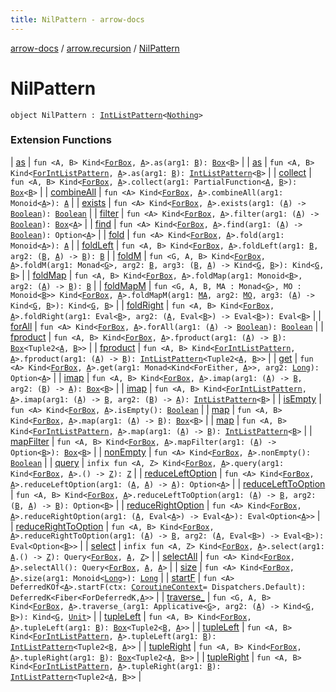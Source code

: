 ```yaml
---
title: NilPattern - arrow-docs
---
```


[arrow-docs](../index.html) / [arrow.recursion](index.html) / [NilPattern](./-nil-pattern.html)

# NilPattern

`object NilPattern : `[`IntListPattern`](-int-list-pattern.html)`<`[`Nothing`](https://kotlinlang.org/api/latest/jvm/stdlib/kotlin/-nothing/index.html)`>`

### Extension Functions

| [as](../arrow.aql.box.functor/arrow.-kind/as.html) | `fun <A, B> Kind<`[`ForBox`](../arrow.aql/-for-box.html)`, `[`A`](../arrow.aql.box.functor/arrow.-kind/as.html#A)`>.as(arg1: `[`B`](../arrow.aql.box.functor/arrow.-kind/as.html#B)`): `[`Box`](../arrow.aql/-box/index.html)`<`[`B`](../arrow.aql.box.functor/arrow.-kind/as.html#B)`>` |
| [as](arrow.-kind/as.html) | `fun <A, B> Kind<`[`ForIntListPattern`](-for-int-list-pattern.html)`, `[`A`](arrow.-kind/as.html#A)`>.as(arg1: `[`B`](arrow.-kind/as.html#B)`): `[`IntListPattern`](-int-list-pattern.html)`<`[`B`](arrow.-kind/as.html#B)`>` |
| [collect](../arrow.aql.box.functor-filter/arrow.-kind/collect.html) | `fun <A, B> Kind<`[`ForBox`](../arrow.aql/-for-box.html)`, `[`A`](../arrow.aql.box.functor-filter/arrow.-kind/collect.html#A)`>.collect(arg1: PartialFunction<`[`A`](../arrow.aql.box.functor-filter/arrow.-kind/collect.html#A)`, `[`B`](../arrow.aql.box.functor-filter/arrow.-kind/collect.html#B)`>): `[`Box`](../arrow.aql/-box/index.html)`<`[`B`](../arrow.aql.box.functor-filter/arrow.-kind/collect.html#B)`>` |
| [combineAll](../arrow.aql.box.foldable/arrow.-kind/combine-all.html) | `fun <A> Kind<`[`ForBox`](../arrow.aql/-for-box.html)`, `[`A`](../arrow.aql.box.foldable/arrow.-kind/combine-all.html#A)`>.combineAll(arg1: Monoid<`[`A`](../arrow.aql.box.foldable/arrow.-kind/combine-all.html#A)`>): `[`A`](../arrow.aql.box.foldable/arrow.-kind/combine-all.html#A) |
| [exists](../arrow.aql.box.foldable/arrow.-kind/exists.html) | `fun <A> Kind<`[`ForBox`](../arrow.aql/-for-box.html)`, `[`A`](../arrow.aql.box.foldable/arrow.-kind/exists.html#A)`>.exists(arg1: (`[`A`](../arrow.aql.box.foldable/arrow.-kind/exists.html#A)`) -> `[`Boolean`](https://kotlinlang.org/api/latest/jvm/stdlib/kotlin/-boolean/index.html)`): `[`Boolean`](https://kotlinlang.org/api/latest/jvm/stdlib/kotlin/-boolean/index.html) |
| [filter](../arrow.aql.box.functor-filter/arrow.-kind/filter.html) | `fun <A> Kind<`[`ForBox`](../arrow.aql/-for-box.html)`, `[`A`](../arrow.aql.box.functor-filter/arrow.-kind/filter.html#A)`>.filter(arg1: (`[`A`](../arrow.aql.box.functor-filter/arrow.-kind/filter.html#A)`) -> `[`Boolean`](https://kotlinlang.org/api/latest/jvm/stdlib/kotlin/-boolean/index.html)`): `[`Box`](../arrow.aql/-box/index.html)`<`[`A`](../arrow.aql.box.functor-filter/arrow.-kind/filter.html#A)`>` |
| [find](../arrow.aql.box.foldable/arrow.-kind/find.html) | `fun <A> Kind<`[`ForBox`](../arrow.aql/-for-box.html)`, `[`A`](../arrow.aql.box.foldable/arrow.-kind/find.html#A)`>.find(arg1: (`[`A`](../arrow.aql.box.foldable/arrow.-kind/find.html#A)`) -> `[`Boolean`](https://kotlinlang.org/api/latest/jvm/stdlib/kotlin/-boolean/index.html)`): Option<`[`A`](../arrow.aql.box.foldable/arrow.-kind/find.html#A)`>` |
| [fold](../arrow.aql.box.foldable/arrow.-kind/fold.html) | `fun <A> Kind<`[`ForBox`](../arrow.aql/-for-box.html)`, `[`A`](../arrow.aql.box.foldable/arrow.-kind/fold.html#A)`>.fold(arg1: Monoid<`[`A`](../arrow.aql.box.foldable/arrow.-kind/fold.html#A)`>): `[`A`](../arrow.aql.box.foldable/arrow.-kind/fold.html#A) |
| [foldLeft](../arrow.aql.box.foldable/arrow.-kind/fold-left.html) | `fun <A, B> Kind<`[`ForBox`](../arrow.aql/-for-box.html)`, `[`A`](../arrow.aql.box.foldable/arrow.-kind/fold-left.html#A)`>.foldLeft(arg1: `[`B`](../arrow.aql.box.foldable/arrow.-kind/fold-left.html#B)`, arg2: (`[`B`](../arrow.aql.box.foldable/arrow.-kind/fold-left.html#B)`, `[`A`](../arrow.aql.box.foldable/arrow.-kind/fold-left.html#A)`) -> `[`B`](../arrow.aql.box.foldable/arrow.-kind/fold-left.html#B)`): `[`B`](../arrow.aql.box.foldable/arrow.-kind/fold-left.html#B) |
| [foldM](../arrow.aql.box.foldable/arrow.-kind/fold-m.html) | `fun <G, A, B> Kind<`[`ForBox`](../arrow.aql/-for-box.html)`, `[`A`](../arrow.aql.box.foldable/arrow.-kind/fold-m.html#A)`>.foldM(arg1: Monad<`[`G`](../arrow.aql.box.foldable/arrow.-kind/fold-m.html#G)`>, arg2: `[`B`](../arrow.aql.box.foldable/arrow.-kind/fold-m.html#B)`, arg3: (`[`B`](../arrow.aql.box.foldable/arrow.-kind/fold-m.html#B)`, `[`A`](../arrow.aql.box.foldable/arrow.-kind/fold-m.html#A)`) -> Kind<`[`G`](../arrow.aql.box.foldable/arrow.-kind/fold-m.html#G)`, `[`B`](../arrow.aql.box.foldable/arrow.-kind/fold-m.html#B)`>): Kind<`[`G`](../arrow.aql.box.foldable/arrow.-kind/fold-m.html#G)`, `[`B`](../arrow.aql.box.foldable/arrow.-kind/fold-m.html#B)`>` |
| [foldMap](../arrow.aql.box.foldable/arrow.-kind/fold-map.html) | `fun <A, B> Kind<`[`ForBox`](../arrow.aql/-for-box.html)`, `[`A`](../arrow.aql.box.foldable/arrow.-kind/fold-map.html#A)`>.foldMap(arg1: Monoid<`[`B`](../arrow.aql.box.foldable/arrow.-kind/fold-map.html#B)`>, arg2: (`[`A`](../arrow.aql.box.foldable/arrow.-kind/fold-map.html#A)`) -> `[`B`](../arrow.aql.box.foldable/arrow.-kind/fold-map.html#B)`): `[`B`](../arrow.aql.box.foldable/arrow.-kind/fold-map.html#B) |
| [foldMapM](../arrow.aql.box.foldable/arrow.-kind/fold-map-m.html) | `fun <G, A, B, MA : Monad<`[`G`](../arrow.aql.box.foldable/arrow.-kind/fold-map-m.html#G)`>, MO : Monoid<`[`B`](../arrow.aql.box.foldable/arrow.-kind/fold-map-m.html#B)`>> Kind<`[`ForBox`](../arrow.aql/-for-box.html)`, `[`A`](../arrow.aql.box.foldable/arrow.-kind/fold-map-m.html#A)`>.foldMapM(arg1: `[`MA`](../arrow.aql.box.foldable/arrow.-kind/fold-map-m.html#MA)`, arg2: `[`MO`](../arrow.aql.box.foldable/arrow.-kind/fold-map-m.html#MO)`, arg3: (`[`A`](../arrow.aql.box.foldable/arrow.-kind/fold-map-m.html#A)`) -> Kind<`[`G`](../arrow.aql.box.foldable/arrow.-kind/fold-map-m.html#G)`, `[`B`](../arrow.aql.box.foldable/arrow.-kind/fold-map-m.html#B)`>): Kind<`[`G`](../arrow.aql.box.foldable/arrow.-kind/fold-map-m.html#G)`, `[`B`](../arrow.aql.box.foldable/arrow.-kind/fold-map-m.html#B)`>` |
| [foldRight](../arrow.aql.box.foldable/arrow.-kind/fold-right.html) | `fun <A, B> Kind<`[`ForBox`](../arrow.aql/-for-box.html)`, `[`A`](../arrow.aql.box.foldable/arrow.-kind/fold-right.html#A)`>.foldRight(arg1: Eval<`[`B`](../arrow.aql.box.foldable/arrow.-kind/fold-right.html#B)`>, arg2: (`[`A`](../arrow.aql.box.foldable/arrow.-kind/fold-right.html#A)`, Eval<`[`B`](../arrow.aql.box.foldable/arrow.-kind/fold-right.html#B)`>) -> Eval<`[`B`](../arrow.aql.box.foldable/arrow.-kind/fold-right.html#B)`>): Eval<`[`B`](../arrow.aql.box.foldable/arrow.-kind/fold-right.html#B)`>` |
| [forAll](../arrow.aql.box.foldable/arrow.-kind/for-all.html) | `fun <A> Kind<`[`ForBox`](../arrow.aql/-for-box.html)`, `[`A`](../arrow.aql.box.foldable/arrow.-kind/for-all.html#A)`>.forAll(arg1: (`[`A`](../arrow.aql.box.foldable/arrow.-kind/for-all.html#A)`) -> `[`Boolean`](https://kotlinlang.org/api/latest/jvm/stdlib/kotlin/-boolean/index.html)`): `[`Boolean`](https://kotlinlang.org/api/latest/jvm/stdlib/kotlin/-boolean/index.html) |
| [fproduct](../arrow.aql.box.functor/arrow.-kind/fproduct.html) | `fun <A, B> Kind<`[`ForBox`](../arrow.aql/-for-box.html)`, `[`A`](../arrow.aql.box.functor/arrow.-kind/fproduct.html#A)`>.fproduct(arg1: (`[`A`](../arrow.aql.box.functor/arrow.-kind/fproduct.html#A)`) -> `[`B`](../arrow.aql.box.functor/arrow.-kind/fproduct.html#B)`): `[`Box`](../arrow.aql/-box/index.html)`<Tuple2<`[`A`](../arrow.aql.box.functor/arrow.-kind/fproduct.html#A)`, `[`B`](../arrow.aql.box.functor/arrow.-kind/fproduct.html#B)`>>` |
| [fproduct](arrow.-kind/fproduct.html) | `fun <A, B> Kind<`[`ForIntListPattern`](-for-int-list-pattern.html)`, `[`A`](arrow.-kind/fproduct.html#A)`>.fproduct(arg1: (`[`A`](arrow.-kind/fproduct.html#A)`) -> `[`B`](arrow.-kind/fproduct.html#B)`): `[`IntListPattern`](-int-list-pattern.html)`<Tuple2<`[`A`](arrow.-kind/fproduct.html#A)`, `[`B`](arrow.-kind/fproduct.html#B)`>>` |
| [get](../arrow.aql.box.foldable/arrow.-kind/get.html) | `fun <A> Kind<`[`ForBox`](../arrow.aql/-for-box.html)`, `[`A`](../arrow.aql.box.foldable/arrow.-kind/get.html#A)`>.get(arg1: Monad<Kind<ForEither, `[`A`](../arrow.aql.box.foldable/arrow.-kind/get.html#A)`>>, arg2: `[`Long`](https://kotlinlang.org/api/latest/jvm/stdlib/kotlin/-long/index.html)`): Option<`[`A`](../arrow.aql.box.foldable/arrow.-kind/get.html#A)`>` |
| [imap](../arrow.aql.box.functor/arrow.-kind/imap.html) | `fun <A, B> Kind<`[`ForBox`](../arrow.aql/-for-box.html)`, `[`A`](../arrow.aql.box.functor/arrow.-kind/imap.html#A)`>.imap(arg1: (`[`A`](../arrow.aql.box.functor/arrow.-kind/imap.html#A)`) -> `[`B`](../arrow.aql.box.functor/arrow.-kind/imap.html#B)`, arg2: (`[`B`](../arrow.aql.box.functor/arrow.-kind/imap.html#B)`) -> `[`A`](../arrow.aql.box.functor/arrow.-kind/imap.html#A)`): `[`Box`](../arrow.aql/-box/index.html)`<`[`B`](../arrow.aql.box.functor/arrow.-kind/imap.html#B)`>` |
| [imap](arrow.-kind/imap.html) | `fun <A, B> Kind<`[`ForIntListPattern`](-for-int-list-pattern.html)`, `[`A`](arrow.-kind/imap.html#A)`>.imap(arg1: (`[`A`](arrow.-kind/imap.html#A)`) -> `[`B`](arrow.-kind/imap.html#B)`, arg2: (`[`B`](arrow.-kind/imap.html#B)`) -> `[`A`](arrow.-kind/imap.html#A)`): `[`IntListPattern`](-int-list-pattern.html)`<`[`B`](arrow.-kind/imap.html#B)`>` |
| [isEmpty](../arrow.aql.box.foldable/arrow.-kind/is-empty.html) | `fun <A> Kind<`[`ForBox`](../arrow.aql/-for-box.html)`, `[`A`](../arrow.aql.box.foldable/arrow.-kind/is-empty.html#A)`>.isEmpty(): `[`Boolean`](https://kotlinlang.org/api/latest/jvm/stdlib/kotlin/-boolean/index.html) |
| [map](../arrow.aql.box.functor/arrow.-kind/map.html) | `fun <A, B> Kind<`[`ForBox`](../arrow.aql/-for-box.html)`, `[`A`](../arrow.aql.box.functor/arrow.-kind/map.html#A)`>.map(arg1: (`[`A`](../arrow.aql.box.functor/arrow.-kind/map.html#A)`) -> `[`B`](../arrow.aql.box.functor/arrow.-kind/map.html#B)`): `[`Box`](../arrow.aql/-box/index.html)`<`[`B`](../arrow.aql.box.functor/arrow.-kind/map.html#B)`>` |
| [map](arrow.-kind/map.html) | `fun <A, B> Kind<`[`ForIntListPattern`](-for-int-list-pattern.html)`, `[`A`](arrow.-kind/map.html#A)`>.map(arg1: (`[`A`](arrow.-kind/map.html#A)`) -> `[`B`](arrow.-kind/map.html#B)`): `[`IntListPattern`](-int-list-pattern.html)`<`[`B`](arrow.-kind/map.html#B)`>` |
| [mapFilter](../arrow.aql.box.functor-filter/arrow.-kind/map-filter.html) | `fun <A, B> Kind<`[`ForBox`](../arrow.aql/-for-box.html)`, `[`A`](../arrow.aql.box.functor-filter/arrow.-kind/map-filter.html#A)`>.mapFilter(arg1: (`[`A`](../arrow.aql.box.functor-filter/arrow.-kind/map-filter.html#A)`) -> Option<`[`B`](../arrow.aql.box.functor-filter/arrow.-kind/map-filter.html#B)`>): `[`Box`](../arrow.aql/-box/index.html)`<`[`B`](../arrow.aql.box.functor-filter/arrow.-kind/map-filter.html#B)`>` |
| [nonEmpty](../arrow.aql.box.foldable/arrow.-kind/non-empty.html) | `fun <A> Kind<`[`ForBox`](../arrow.aql/-for-box.html)`, `[`A`](../arrow.aql.box.foldable/arrow.-kind/non-empty.html#A)`>.nonEmpty(): `[`Boolean`](https://kotlinlang.org/api/latest/jvm/stdlib/kotlin/-boolean/index.html) |
| [query](../arrow.aql.box.select/arrow.-kind/query.html) | `infix fun <A, Z> Kind<`[`ForBox`](../arrow.aql/-for-box.html)`, `[`A`](../arrow.aql.box.select/arrow.-kind/query.html#A)`>.query(arg1: Kind<`[`ForBox`](../arrow.aql/-for-box.html)`, `[`A`](../arrow.aql.box.select/arrow.-kind/query.html#A)`>.() -> `[`Z`](../arrow.aql.box.select/arrow.-kind/query.html#Z)`): `[`Z`](../arrow.aql.box.select/arrow.-kind/query.html#Z) |
| [reduceLeftOption](../arrow.aql.box.foldable/arrow.-kind/reduce-left-option.html) | `fun <A> Kind<`[`ForBox`](../arrow.aql/-for-box.html)`, `[`A`](../arrow.aql.box.foldable/arrow.-kind/reduce-left-option.html#A)`>.reduceLeftOption(arg1: (`[`A`](../arrow.aql.box.foldable/arrow.-kind/reduce-left-option.html#A)`, `[`A`](../arrow.aql.box.foldable/arrow.-kind/reduce-left-option.html#A)`) -> `[`A`](../arrow.aql.box.foldable/arrow.-kind/reduce-left-option.html#A)`): Option<`[`A`](../arrow.aql.box.foldable/arrow.-kind/reduce-left-option.html#A)`>` |
| [reduceLeftToOption](../arrow.aql.box.foldable/arrow.-kind/reduce-left-to-option.html) | `fun <A, B> Kind<`[`ForBox`](../arrow.aql/-for-box.html)`, `[`A`](../arrow.aql.box.foldable/arrow.-kind/reduce-left-to-option.html#A)`>.reduceLeftToOption(arg1: (`[`A`](../arrow.aql.box.foldable/arrow.-kind/reduce-left-to-option.html#A)`) -> `[`B`](../arrow.aql.box.foldable/arrow.-kind/reduce-left-to-option.html#B)`, arg2: (`[`B`](../arrow.aql.box.foldable/arrow.-kind/reduce-left-to-option.html#B)`, `[`A`](../arrow.aql.box.foldable/arrow.-kind/reduce-left-to-option.html#A)`) -> `[`B`](../arrow.aql.box.foldable/arrow.-kind/reduce-left-to-option.html#B)`): Option<`[`B`](../arrow.aql.box.foldable/arrow.-kind/reduce-left-to-option.html#B)`>` |
| [reduceRightOption](../arrow.aql.box.foldable/arrow.-kind/reduce-right-option.html) | `fun <A> Kind<`[`ForBox`](../arrow.aql/-for-box.html)`, `[`A`](../arrow.aql.box.foldable/arrow.-kind/reduce-right-option.html#A)`>.reduceRightOption(arg1: (`[`A`](../arrow.aql.box.foldable/arrow.-kind/reduce-right-option.html#A)`, Eval<`[`A`](../arrow.aql.box.foldable/arrow.-kind/reduce-right-option.html#A)`>) -> Eval<`[`A`](../arrow.aql.box.foldable/arrow.-kind/reduce-right-option.html#A)`>): Eval<Option<`[`A`](../arrow.aql.box.foldable/arrow.-kind/reduce-right-option.html#A)`>>` |
| [reduceRightToOption](../arrow.aql.box.foldable/arrow.-kind/reduce-right-to-option.html) | `fun <A, B> Kind<`[`ForBox`](../arrow.aql/-for-box.html)`, `[`A`](../arrow.aql.box.foldable/arrow.-kind/reduce-right-to-option.html#A)`>.reduceRightToOption(arg1: (`[`A`](../arrow.aql.box.foldable/arrow.-kind/reduce-right-to-option.html#A)`) -> `[`B`](../arrow.aql.box.foldable/arrow.-kind/reduce-right-to-option.html#B)`, arg2: (`[`A`](../arrow.aql.box.foldable/arrow.-kind/reduce-right-to-option.html#A)`, Eval<`[`B`](../arrow.aql.box.foldable/arrow.-kind/reduce-right-to-option.html#B)`>) -> Eval<`[`B`](../arrow.aql.box.foldable/arrow.-kind/reduce-right-to-option.html#B)`>): Eval<Option<`[`B`](../arrow.aql.box.foldable/arrow.-kind/reduce-right-to-option.html#B)`>>` |
| [select](../arrow.aql.box.select/arrow.-kind/select.html) | `infix fun <A, Z> Kind<`[`ForBox`](../arrow.aql/-for-box.html)`, `[`A`](../arrow.aql.box.select/arrow.-kind/select.html#A)`>.select(arg1: `[`A`](../arrow.aql.box.select/arrow.-kind/select.html#A)`.() -> `[`Z`](../arrow.aql.box.select/arrow.-kind/select.html#Z)`): Query<`[`ForBox`](../arrow.aql/-for-box.html)`, `[`A`](../arrow.aql.box.select/arrow.-kind/select.html#A)`, `[`Z`](../arrow.aql.box.select/arrow.-kind/select.html#Z)`>` |
| [selectAll](../arrow.aql.box.select/arrow.-kind/select-all.html) | `fun <A> Kind<`[`ForBox`](../arrow.aql/-for-box.html)`, `[`A`](../arrow.aql.box.select/arrow.-kind/select-all.html#A)`>.selectAll(): Query<`[`ForBox`](../arrow.aql/-for-box.html)`, `[`A`](../arrow.aql.box.select/arrow.-kind/select-all.html#A)`, `[`A`](../arrow.aql.box.select/arrow.-kind/select-all.html#A)`>` |
| [size](../arrow.aql.box.foldable/arrow.-kind/size.html) | `fun <A> Kind<`[`ForBox`](../arrow.aql/-for-box.html)`, `[`A`](../arrow.aql.box.foldable/arrow.-kind/size.html#A)`>.size(arg1: Monoid<`[`Long`](https://kotlinlang.org/api/latest/jvm/stdlib/kotlin/-long/index.html)`>): `[`Long`](https://kotlinlang.org/api/latest/jvm/stdlib/kotlin/-long/index.html) |
| [startF](../arrow.effects/arrow.-kind/start-f.html) | `fun <A> DeferredKOf<`[`A`](../arrow.effects/arrow.-kind/start-f.html#A)`>.startF(ctx: `[`CoroutineContext`](https://kotlinlang.org/api/latest/jvm/stdlib/kotlin.coroutines/-coroutine-context/index.html)` = Dispatchers.Default): DeferredK<Fiber<ForDeferredK, `[`A`](../arrow.effects/arrow.-kind/start-f.html#A)`>>` |
| [traverse_](../arrow.aql.box.foldable/arrow.-kind/traverse_.html) | `fun <G, A, B> Kind<`[`ForBox`](../arrow.aql/-for-box.html)`, `[`A`](../arrow.aql.box.foldable/arrow.-kind/traverse_.html#A)`>.traverse_(arg1: Applicative<`[`G`](../arrow.aql.box.foldable/arrow.-kind/traverse_.html#G)`>, arg2: (`[`A`](../arrow.aql.box.foldable/arrow.-kind/traverse_.html#A)`) -> Kind<`[`G`](../arrow.aql.box.foldable/arrow.-kind/traverse_.html#G)`, `[`B`](../arrow.aql.box.foldable/arrow.-kind/traverse_.html#B)`>): Kind<`[`G`](../arrow.aql.box.foldable/arrow.-kind/traverse_.html#G)`, `[`Unit`](https://kotlinlang.org/api/latest/jvm/stdlib/kotlin/-unit/index.html)`>` |
| [tupleLeft](../arrow.aql.box.functor/arrow.-kind/tuple-left.html) | `fun <A, B> Kind<`[`ForBox`](../arrow.aql/-for-box.html)`, `[`A`](../arrow.aql.box.functor/arrow.-kind/tuple-left.html#A)`>.tupleLeft(arg1: `[`B`](../arrow.aql.box.functor/arrow.-kind/tuple-left.html#B)`): `[`Box`](../arrow.aql/-box/index.html)`<Tuple2<`[`B`](../arrow.aql.box.functor/arrow.-kind/tuple-left.html#B)`, `[`A`](../arrow.aql.box.functor/arrow.-kind/tuple-left.html#A)`>>` |
| [tupleLeft](arrow.-kind/tuple-left.html) | `fun <A, B> Kind<`[`ForIntListPattern`](-for-int-list-pattern.html)`, `[`A`](arrow.-kind/tuple-left.html#A)`>.tupleLeft(arg1: `[`B`](arrow.-kind/tuple-left.html#B)`): `[`IntListPattern`](-int-list-pattern.html)`<Tuple2<`[`B`](arrow.-kind/tuple-left.html#B)`, `[`A`](arrow.-kind/tuple-left.html#A)`>>` |
| [tupleRight](../arrow.aql.box.functor/arrow.-kind/tuple-right.html) | `fun <A, B> Kind<`[`ForBox`](../arrow.aql/-for-box.html)`, `[`A`](../arrow.aql.box.functor/arrow.-kind/tuple-right.html#A)`>.tupleRight(arg1: `[`B`](../arrow.aql.box.functor/arrow.-kind/tuple-right.html#B)`): `[`Box`](../arrow.aql/-box/index.html)`<Tuple2<`[`A`](../arrow.aql.box.functor/arrow.-kind/tuple-right.html#A)`, `[`B`](../arrow.aql.box.functor/arrow.-kind/tuple-right.html#B)`>>` |
| [tupleRight](arrow.-kind/tuple-right.html) | `fun <A, B> Kind<`[`ForIntListPattern`](-for-int-list-pattern.html)`, `[`A`](arrow.-kind/tuple-right.html#A)`>.tupleRight(arg1: `[`B`](arrow.-kind/tuple-right.html#B)`): `[`IntListPattern`](-int-list-pattern.html)`<Tuple2<`[`A`](arrow.-kind/tuple-right.html#A)`, `[`B`](arrow.-kind/tuple-right.html#B)`>>` |

